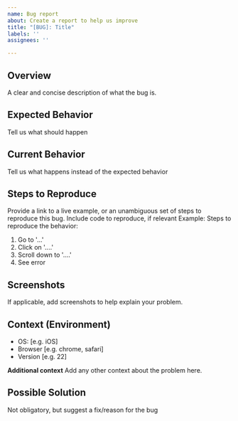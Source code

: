```yaml
---
name: Bug report
about: Create a report to help us improve
title: "[BUG]: Title"
labels: ''
assignees: ''

---
```


## Overview
A clear and concise description of what the bug is.

## Expected Behavior
Tell us what should happen 

## Current Behavior
Tell us what happens instead of the expected behavior 

## Steps to Reproduce
Provide a link to a live example, or an unambiguous set of steps to reproduce this bug. Include code to reproduce, if relevant 
Example: Steps to reproduce the behavior:
1. Go to '...'
2. Click on '....'
3. Scroll down to '....'
4. See error

## Screenshots
If applicable, add screenshots to help explain your problem.

## Context (Environment)
 - OS: [e.g. iOS]
 - Browser [e.g. chrome, safari]
 - Version [e.g. 22]

**Additional context**
Add any other context about the problem here.

## Possible Solution
Not obligatory, but suggest a fix/reason for the bug
